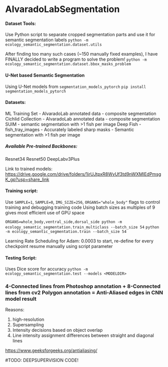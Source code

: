 # AlvaradoLabSegmentation
#### Dataset Tools:

Use Python script to separate cropped segmentation parts and use it for semantic segmentation labels
`python -m ecology_semantic_segmentation.dataset.utils` 

After finding too many such cases (~150 manually fixed examples), I have FINALLY decided to write a program to solve the problem!
`python -m ecology_semantic_segmentation.dataset.bbox_masks_problem`

#### U-Net based Semantic Segmentation

Using U-Net models from `segmentation_models_pytorch`
`pip install segmentation_models_pytorch `

#### Datasets:
  ML Training Set - AlvaradoLab annotated data - composite segmentation
  Cichlid Collection - AlvaradoLab annotated data - composite segmentation
  SUIM - semantic segmentation with >1 fish per image
  Deep Fish - fish_tray_images - Accurately labeled sharp masks - Semantic segmentation with >1 fish per image

##### Available Pre-trained Backbones:
  Resnet34
  Resnet50
  DeepLabv3Plus

Link to trained models: https://drive.google.com/drive/folders/1jrUJtpxR8WvUf3td9nWXMIEdPmsgK_gp?usp=share_link

#### Training script:

Use `SAMPLE=1`, `SAMPLE=0`, `IMG_SIZE=256`, `ORGANS="whole_body"` flags to control training and debugging training code
Using batch sizes as multiples of 9 gives most efficient use of GPU space

`ORGANS=whole_body,ventral_side,dorsal_side python -m ecology_semantic_segmentation.train_multiclass --batch_size 54`
`python -m ecology_semantic_segmentation.train --batch_size 54`

Learning Rate Scheduling for Adam: 0.0003 to start, re-define for every checkpoint resume manually using script parameter 

#### Testing Script:

Uses Dice score for accuracy
`python -m ecology_semantic_segmentation.test --models <MODELDIR>`

### 4-Connected lines from Photoshop annotation + 8-Connected lines from cv2 Polygon annotation = Anti-Aliased edges in CNN model result 
Reasons:
1. high-resolution
2. Supersampling
3. Intensity decisions based on object overlap
4. Line intensity assignment differences between straight and diagonal lines

https://www.geeksforgeeks.org/antialiasing/

#TODO: DEEPSUPERVISION CODE!
